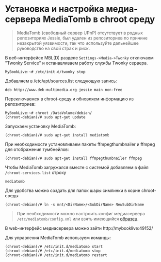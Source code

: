 # Установка и настройка медиа-сервера MediaTomb в chroot среду

> MediaTomb (свободный сервер UPnP) отсутствует в родных репозиториях Jessie, был удален из репозиториев по причине незакрытой уязвимости, так что используйте дальнейшее руководство на свой страх и риск.

В веб-интерфейсе MBL(D) разделе `Settings->Media->Twonky` отключаем "Twonky Service" и останавливаем работу службы Twonky сервера.

    MyBookLive:~# /etc/init.d/twonky stop

Добавляем в /etc/apt/sources.list следующую запись:

    deb http://www.deb-multimedia.org jessie main non-free

Переключаемся в chroot-среду и обновляем информацию из репозиториев:

    MyBookLive:~# chroot /DataVolume/debian/
    (chroot-debian)/# sudo apt-get update

Запускаем установку MediaTomb:
    
    (chroot-debian)/# sudo apt-get install mediatomb
    
При необходимости установливаем пакеты ffmpegthumbnailer и ffmpeg для отображения тумбнейлов:

    (chroot-debian)/# sudo apt-get install ffmpegthumbnailer ffmpeg

Чтобы MediaTomb загружался вместе с системой добавляем в файл `/chroot-services.list` строку

    mediatomb

Для удобства можно создать для папок шары симлинки в корне chroot-среды

    (chroot-debian)/# ln -s mnt/<DirName>/<SubDirName> NewSubDirName

> При необходимости можно настроить конфиг медиасервера `/etc/mediatomb/config.xml` или взять имеющийся [образец](config.xml).

В web-интерфейс медиасервера можно зайти http://mybooklive:49152/

Для управления MediaTomb используем команды:

    (chroot-debian)/# /etc/init.d/mediatomb start
    (chroot-debian)/# /etc/init.d/mediatomb stop
    (chroot-debian)/# /etc/init.d/mediatomb restart
